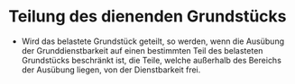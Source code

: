 # Teilung des dienenden Grundstücks

- Wird das belastete Grundstück geteilt, so werden, wenn die Ausübung der Grunddienstbarkeit auf einen bestimmten Teil des belasteten Grundstücks beschränkt ist, die Teile, welche außerhalb des Bereichs der Ausübung liegen, von der Dienstbarkeit frei.

